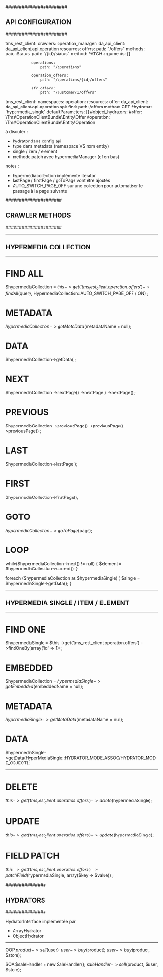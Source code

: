 #######################
## API CONFIGURATION ##
#######################

tms_rest_client:
    crawlers:
        operation_manager:
            da_api_client: da_api_client.api.operation
            resources: 
                offers:
                    path: "/offers"
                    methods:
                        patchStatus:
                            path:       "/{id}/status"
                            method:     PATCH
                            arguments:  []

                operations: 
                    path: "/operations"

                operation_offers:
                    path: "/operations/{id}/offers"

                sfr_offers:
                    path: "/customer/1/offers"

tms_rest_client:
    namespaces:
        operation:
            resources:
                offer:
                    da_api_client: da_api_client.api.operation
                    api:
                        find:
                            path: /offers
                            method: GET
                            #hydrator: 'hypermedia_single'
                            defaultParameters:  []
        #object_hydrators:
            #offer: \Tms\OperationClientBundle\Entity\Offer
            #operation: \Tms\OperationClientBundle\Entity\Operation

à discuter :
* hydrator dans config api
* type dans metadata (namespace VS nom entity)
* single / item / element
* methode patch avec hypermediaManager (cf en bas)

notes : 
* hypermediacollection implémente iterator
* lastPage / firstPage / goToPage vont être ajoutés
* AUTO_SWITCH_PAGE_OFF sur une collection pour automatiser le passage à la page suivante

#####################
## CRAWLER METHODS ##
#####################

---------------------------
## HYPERMEDIA COLLECTION ##
---------------------------

# FIND ALL
$hypermediaCollection = $this
    ->get('tms_rest_client.operation.offers')
    ->findAll($query, HypermediaCollection::AUTO_SWITCH_PAGE_OFF / ON)
;

# METADATA
$hypermediaCollection->getMetaData($metadataName = null);

# DATA
$hypermediaCollection->getData();

# NEXT
$hypermediaCollection
    ->nextPage()
    ->nextPage()
    ->nextPage()
;

# PREVIOUS
$hypermediaCollection
    ->previousPage()
    ->previousPage()
    ->previousPage()
;

# LAST
$hypermediaCollection->lastPage();

# FIRST
$hypermediaCollection->firstPage();

# GOTO
$hypermediaCollection->goToPage($page);

# LOOP
while($hypermediaCollection->next() != null) {
    $element = $hypermediaCollection->current();
}

foreach ($hypermediaCollection as $hypermediaSingle) {
    $single = $hypermediaSingle->getData();
}

----------------------------------------
## HYPERMEDIA SINGLE / ITEM / ELEMENT ##
----------------------------------------

# FIND ONE
$hypermediaSingle = $this
    ->get('tms_rest_client.operation.offers')
    ->findOneBy(array('id' => 1))
;

# EMBEDDED
$hypermediaCollection = $hypermediaSingle->getEmbedded($embeddedName = null);

# METADATA
$hypermediaSingle->getMetaData($metadataName = null);

# DATA
$hypermediaSingle->getData(HyperMediaSingle::HYDRATOR_MODE_ASSOC/HYDRATOR_MODE_OBJECT);

------------------------------------------

# DELETE
$this->get('tms_rest_client.operation.offers')->delete($hypermediaSingle);

# UPDATE
$this->get('tms_rest_client.operation.offers')->update($hypermediaSingle);

# FIELD PATCH
$this
    ->get('tms_rest_client.operation.offers')
    ->patchField($hypermediaSingle, array($key => $value))
;

###############
## HYDRATORS ##
###############

HydratorInterface implémentée par
* ArrayHydrator
* ObjectHydrator

----------------------------
OOP
$product->sell($user);
$user->buy($product);
$user->buy($product, $store);

SOA
$saleHandler = new SaleHandler();
$saleHandler->sell($product, $user, $store);


